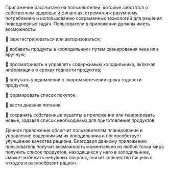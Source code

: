 Приложение  рассчитано  на  пользователей,  которые  заботятся  о  собственном здоровье и финансах, стремятся к разумному потреблению и использованию современных технологий для решения повседневных задач.
Пользователи в приложении должны иметь возможность:

                   зарегистрироваться или авторизоваться;

                   добавить продукты в «холодильник» путем сканирования чека или вручную;

                   просматривать     и     управлять     содержимым     холодильника,     включая информацию о сроках годности продуктов;

                   получать уведомлений о скором истечении срока годности продуктов;

                   формировать список покупок;

                   вести дневник питания;

                   сохранять собственные рецепты в приложении или генерировать новые, задавая список необходимых для приготовления продуктов.

Данное   приложение   облегчит   пользователям   планирование   и   управление содержимым их холодильника и поспособствует улучшению качества рациона.
Благодаря данному  приложению  пользователь  получит  возможность  моментально  из  любой  точки мира получить список продуктов, находящихся у него в холодильнике,
сможет избежать ненужных покупок, снизит количество пищевых отходов и разнообразит рацион.
